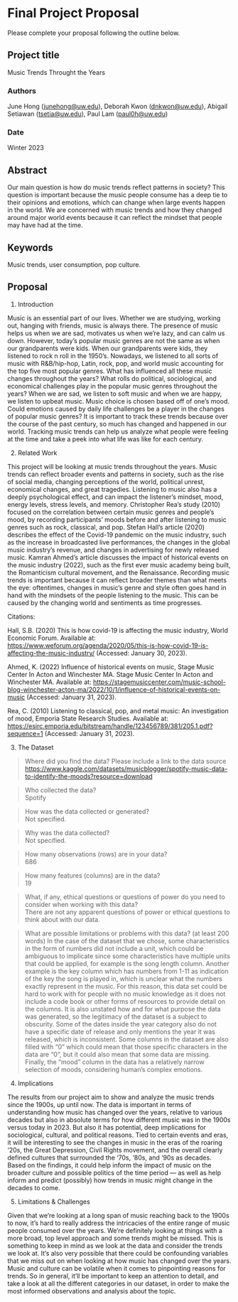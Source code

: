 # Final Project Proposal

Please complete your proposal following the outline below.

## Project title

Music Trends Throught the Years

### Authors

June Hong (junehong@uw.edu), Deborah Kwon (dnkwon@uw.edu), Abigail Setiawan (tsetia@uw.edu), Paul Lam (paul0h@uw.edu)
### Date

Winter 2023
## Abstract

Our main question is how do music trends reflect patterns in society? This question is important because the music people consume has a deep tie to their opinions and emotions, which can change when large events happen in the world. We are concerned with music trends and how they changed around major world events because it can reflect the mindset that people may have had at the time.

## Keywords

Music trends, user consumption, pop culture.

## Proposal

1. Introduction  

Music is an essential part of our lives. Whether we are studying, working out, hanging with friends, music is always there. The presence of music helps us when we are sad, motivates us when we’re lazy, and can calm us down. However, today’s popular music genres are not the same as when our grandparents were kids. When our grandparents were kids, they listened to rock n roll in the 1950’s. Nowadays, we listened to all sorts of music with R&B/hip-hop, Latin, rock, pop, and world music accounting for the top five most popular genres. What has influenced all these music changes throughout the years? What rolls do political, sociological, and economical challenges play in the popular music genres throughout the years? When we are sad, we listen to soft music and when we are happy, we listen to upbeat music. Music choice is chosen based off of one’s mood. Could emotions caused by daily life challenges be a player in the changes of popular music genres? It is important to track these trends because over the course of the past century, so much has changed and happened in our world. Tracking music trends can help us analyze what people were feeling at the time and take a peek into what life was like for each century. 

2. Related Work  

This project will be looking at music trends throughout the years. Music trends can reflect broader events and patterns in society, such as the rise of social media, changing perceptions of the world, political unrest, economical changes, and great tragedies. Listening to music also has a deeply psychological effect, and can impact the listener’s mindset, mood, energy levels, stress levels, and memory. Christopher Rea’s study (2010) focused on the correlation between certain music genres and people’s mood, by recording participants’ moods before and after listening to music genres such as rock, classical, and pop. Stefan Hall’s article (2020) describes the effect of the Covid-19 pandemic on the music industry, such as the increase in broadcasted live performances, the changes in the global music industry’s revenue, and changes in advertising for newly released music. Kamran Ahmed’s article discusses the impact of historical events on the music industry (2022), such as the first ever music academy being built, the Romanticism cultural movement, and the Renaissance. Recording music trends is important because it can reflect broader themes than what meets the eye: oftentimes, changes in music’s genre and style often goes hand in hand with the mindsets of the people listening to the music. This can be caused by the changing world and sentiments as time progresses.

Citations:

Hall, S.B. (2020) This is how covid-19 is affecting the music industry, World Economic Forum. Available at: https://www.weforum.org/agenda/2020/05/this-is-how-covid-19-is-affecting-the-music-industry/ (Accessed: January 30, 2023). 

Ahmed, K. (2022) Influence of historical events on music, Stage Music Center In Acton and Winchester MA. Stage Music Center In Acton and Winchester MA. Available at: https://stagemusiccenter.com/music-school-blog-winchester-acton-ma/2022/10/1/influence-of-historical-events-on-music (Accessed: January 31, 2023). 

Rea, C. (2010) Listening to classical, pop, and metal music: An investigation of mood, Emporia State Research Studies. Available at: https://esirc.emporia.edu/bitstream/handle/123456789/381/205.1.pdf?sequence=1 (Accessed: January 31, 2023). 

3. The Dataset

> Where did you find the data? Please include a link to the data source  
  https://www.kaggle.com/datasets/musicblogger/spotify-music-data-to-identify-the-moods?resource=download
  
> Who collected the data?  
  Spotify
  
> How was the data collected or generated?  
  Not specified.
  
> Why was the data collected?  
  Not specified.
  
> How many observations (rows) are in your data?  
  686

> How many features (columns) are in the data?  
  19
  
> What, if any, ethical questions or questions of power do you need to consider when working with this data?  
  There are not any apparent questions of power or ethical questions to think about with our data.

> What are possible limitations or problems with this data? (at least 200 words)
  In the case of the dataset that we chose, some characteristics in the form of numbers did not include a unit, which could be ambiguous to implicate since some characteristics have multiple units that could be applied, for example is the song length column. Another example is the key column which has numbers from 1-11 as indication of the key the song is played in, which is unclear what the numbers exactly represent in the music. For this reason, this data set could be hard to work with for people with no music knowledge as it does not include a code book or other forms of resources to provide detail on the columns. It is also unstated how and for what purpose the data was generated, so the legitimacy of the dataset is a subject to obscurity. Some of the dates inside the year category also do not have a specific date of release and only mentions the year it was released, which is inconsistent. Some columns in the dataset are also filled with “0” which could mean that those specific characters in the data are “0”, but it could also mean that some data are missing. Finally, the “mood” column in the data has a relatively narrow selection of moods, considering human’s complex emotions.


4. Implications

The results from our project aim to show and analyze the music trends since the 1900s, up until now. The data is important in terms of understanding how music has changed over the years, relative to various decades but also in absolute terms for how different music was in the 1900s versus today in 2023. But also it has potential, deep implications for sociological, cultural, and political reasons. Tied to certain events and eras, it will be interesting to see the changes in music in the eras of the roaring ‘20s, the Great Depression, Civil Rights movement, and the overall clearly defined cultures that surrounded the ‘70s, ‘80s, and ‘90s as decades. Based on the findings, it could help inform the impact of music on the broader culture and possible politics of the time period — as well as help inform and predict (possibly) how trends in music might change in the decades to come.

5. Limitations & Challenges

Given that we’re looking at a long span of music reaching back to the 1900s to now, it’s hard to really address the intricacies of the entire range of music people consumed over the years. We’re definitely looking at things with a more broad, top level approach and some trends might be missed. This is something to keep in mind as we look at the data and consider the trends we look at. It’s also very possible that there could be confounding variables that we miss out on when looking at how music has changed over the years. Music and culture can be volatile when it comes to pinpointing reasons for trends. So in general, it’ll be important to keep an attention to detail, and take a look at all the different categories in our dataset, in order to make the most informed observations and analysis about the topic.
